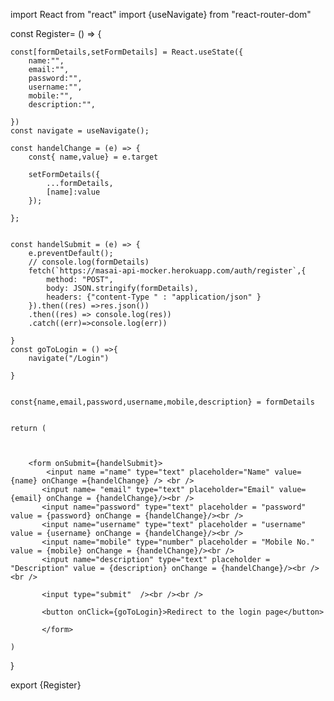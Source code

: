 import React from "react"
import {useNavigate} from "react-router-dom"

const Register= () => {
   
    
    const[formDetails,setFormDetails] = React.useState({
        name:"",
        email:"",
        password:"",
        username:"",
        mobile:"",
        description:"",

    })
    const navigate = useNavigate();
    
    const handelChange = (e) => {
        const{ name,value} = e.target
    
        setFormDetails({
            ...formDetails,
            [name]:value
        });
        
    };

    
    const handelSubmit = (e) => {
        e.preventDefault();
        // console.log(formDetails)
        fetch(`https://masai-api-mocker.herokuapp.com/auth/register`,{
            method: "POST",
            body: JSON.stringify(formDetails),
            headers: {"content-Type " : "application/json" }
        }).then((res) =>res.json())
        .then((res) => console.log(res))
        .catch((err)=>console.log(err))
        
    }
    const goToLogin = () =>{
        navigate("/Login")

    }
  

    const{name,email,password,username,mobile,description} = formDetails


    return (
        
        

        <form onSubmit={handelSubmit}>
            <input name ="name" type="text" placeholder="Name" value={name} onChange ={handelChange} /> <br />
           <input name= "email" type="text" placeholder="Email" value={email} onChange = {handelChange}/><br />
           <input name="password" type="text" placeholder = "password" value = {password} onChange = {handelChange}/><br />
           <input name="username" type="text" placeholder = "username" value = {username} onChange = {handelChange}/><br />
           <input name="mobile" type="number" placeholder = "Mobile No." value = {mobile} onChange = {handelChange}/><br />
           <input name="description" type="text" placeholder = "Description" value = {description} onChange = {handelChange}/><br /><br />

           <input type="submit"  /><br /><br />

           <button onClick={goToLogin}>Redirect to the login page</button>
           
           </form>
           
    )
}

export {Register}